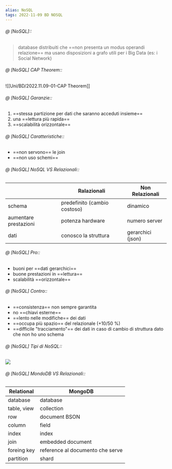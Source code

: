 ```yaml
---
alias: NoSQL
tags: 2022-11-09 BD NOSQL
---
```


###### @ [NoSQL]::
> database distribuiti che ==non presenta un modus operandi relazione== ma usano disposizioni a grafo utili per i Big Data (es: i Social Network)
<!--ID: 1670236970895-->


###### @ [NoSQL] CAP Theorem::
![[Uni/BD/2022.11.09-01-CAP Theorem]]
<!--ID: 1670766972594-->


###### @ [NoSQL] Garanzie::
1. ==stessa partizione per dati che saranno acceduti insieme==
2. una ==lettura più rapida==
3. ==scalabilità orizzontale==
<!--ID: 1670236970899-->


###### @ [NoSQL] Caratteristiche::
- ==non servono== le join
- ==non uso schemi==
<!--ID: 1670236970904-->


###### @ [NoSQL] NoSQL VS Relazionali::

||Ralazionali | Non Relazionali|
|---|---|---|
|schema|predefinito (cambio costoso)|dinamico|
|aumentare prestazioni|potenza hardware|numero server|
|dati|conosco la struttura|gerarchici (json)|
<!--ID: 1670236970908-->


###### @ [NoSQL] Pro::
- buoni per ==dati gerarchici==
- buone prestazioni in ==lettura==
- scalabilità ==orizzontale==
<!--ID: 1670236970913-->


###### @ [NoSQL] Contro::
- ==consistenza== non sempre garantita
- no ==chiavi esterne==
- ==lento nelle modifiche== dei dati
- ==occupa più spazio== del relazionale (+10/50 %)
- ==difficile "tracciamento"== dei dati in caso di cambio di struttura dato che non ho uno schema
<!--ID: 1670236970917-->


###### @ [NoSQL] Tipi di NoSQL::

![](Uni/PASD/img/typenosql.jpeg)
<!--ID: 1670236970922-->


###### @ [NoSQL] MondoDB VS Relazionali::

|Relational | MongoDB|
|---|---|
|database | database|
|table, view | collection|
|row |document BSON|
|column | field|
|index | index|
|join | embedded document|
|foreing key | reference al documento che serve|
|partition | shard|
<!--ID: 1670236970926-->